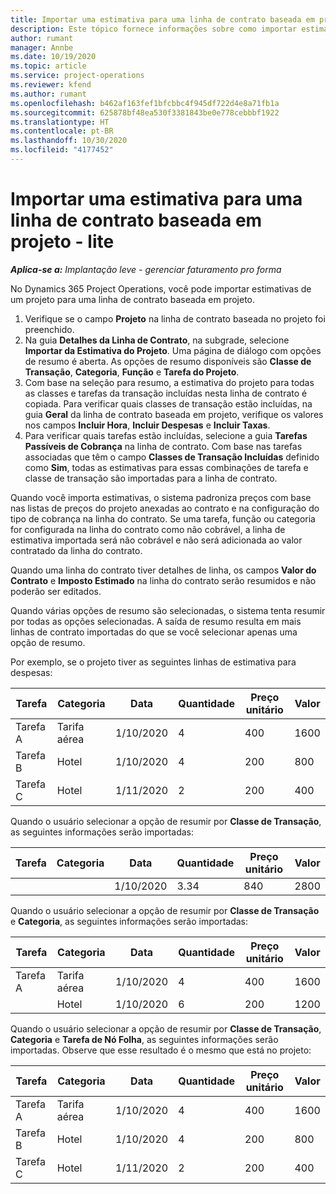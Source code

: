 ```yaml
---
title: Importar uma estimativa para uma linha de contrato baseada em projeto - lite
description: Este tópico fornece informações sobre como importar estimativas financeiras de um projeto para uma linha de contrato.
author: rumant
manager: Annbe
ms.date: 10/19/2020
ms.topic: article
ms.service: project-operations
ms.reviewer: kfend
ms.author: rumant
ms.openlocfilehash: b462af163fef1bfcbbc4f945df722d4e8a71fb1a
ms.sourcegitcommit: 625878bf48ea530f3381843be0e778cebbbf1922
ms.translationtype: HT
ms.contentlocale: pt-BR
ms.lasthandoff: 10/30/2020
ms.locfileid: "4177452"
---
```

# <a name="import-an-estimate-to-a-project-based-contract-line---lite"></a>Importar uma estimativa para uma linha de contrato baseada em projeto - lite

_**Aplica-se a:** Implantação leve - gerenciar faturamento pro forma_

No Dynamics 365 Project Operations, você pode importar estimativas de um projeto para uma linha de contrato baseada em projeto.

1. Verifique se o campo **Projeto** na linha de contrato baseada no projeto foi preenchido.
2. Na guia **Detalhes da Linha de Contrato**, na subgrade, selecione **Importar da Estimativa do Projeto**. Uma página de diálogo com opções de resumo é aberta. As opções de resumo disponíveis são **Classe de Transação**, **Categoria**, **Função** e **Tarefa do Projeto**.
3. Com base na seleção para resumo, a estimativa do projeto para todas as classes e tarefas da transação incluídas nesta linha de contrato é copiada. Para verificar quais classes de transação estão incluídas, na guia **Geral** da linha de contrato baseada em projeto, verifique os valores nos campos **Incluir Hora**, **Incluir Despesas** e **Incluir Taxas**. 
4. Para verificar quais tarefas estão incluídas, selecione a guia **Tarefas Passíveis de Cobrança** na linha de contrato. Com base nas tarefas associadas que têm o campo **Classes de Transação Incluídas** definido como **Sim**, todas as estimativas para essas combinações de tarefa e classe de transação são importadas para a linha de contrato.

Quando você importa estimativas, o sistema padroniza preços com base nas listas de preços do projeto anexadas ao contrato e na configuração do tipo de cobrança na linha do contrato. Se uma tarefa, função ou categoria for configurada na linha do contrato como não cobrável, a linha de estimativa importada será não cobrável e não será adicionada ao valor contratado da linha do contrato.

Quando uma linha do contrato tiver detalhes de linha, os campos **Valor do Contrato** e **Imposto Estimado** na linha do contrato serão resumidos e não poderão ser editados.

Quando várias opções de resumo são selecionadas, o sistema tenta resumir por todas as opções selecionadas. A saída de resumo resulta em mais linhas de contrato importadas do que se você selecionar apenas uma opção de resumo.

Por exemplo, se o projeto tiver as seguintes linhas de estimativa para despesas:

| Tarefa | Categoria | Data | Quantidade | Preço unitário | Valor |
| --- | --- | --- | --- | --- | --- |
| Tarefa A | Tarifa aérea | 1/10/2020 | 4 | 400 | 1600 |
| Tarefa B | Hotel | 1/10/2020 | 4 | 200 | 800 |
| Tarefa C | Hotel | 1/11/2020 | 2 | 200 | 400 |

Quando o usuário selecionar a opção de resumir por **Classe de Transação**, as seguintes informações serão importadas:

| Tarefa | Categoria | Data | Quantidade | Preço unitário | Valor |
| --- | --- | --- | --- | --- | --- |
| &nbsp; | &nbsp; | 1/10/2020 | 3.34 | 840 | 2800 |

Quando o usuário selecionar a opção de resumir por **Classe de Transação** e **Categoria**, as seguintes informações serão importadas:

| Tarefa | Categoria | Data | Quantidade | Preço unitário | Valor |
| --- | --- | --- | --- | --- | --- |
| Tarefa A | Tarifa aérea | 1/10/2020 | 4 | 400 | 1600 |
| &nbsp;| Hotel | 1/10/2020 | 6 | 200 | 1200 |

Quando o usuário selecionar a opção de resumir por **Classe de Transação**, **Categoria** e **Tarefa de Nó Folha**, as seguintes informações serão importadas. Observe que esse resultado é o mesmo que está no projeto:

| Tarefa | Categoria | Data | Quantidade | Preço unitário | Valor |
| --- | --- | --- | --- | --- | --- |
| Tarefa A | Tarifa aérea | 1/10/2020 | 4 | 400 | 1600 |
| Tarefa B | Hotel | 1/10/2020 | 4 | 200 | 800 |
| Tarefa C | Hotel | 1/11/2020 | 2 | 200 | 400 |
